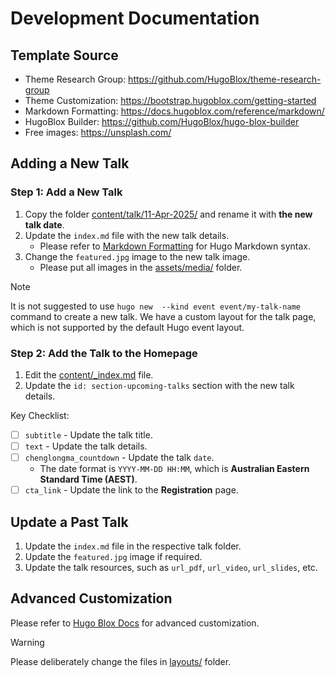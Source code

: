 # Development Documentation

## Template Source 

* Theme Research Group: https://github.com/HugoBlox/theme-research-group
* Theme Customization: https://bootstrap.hugoblox.com/getting-started
* Markdown Formatting: https://docs.hugoblox.com/reference/markdown/
* HugoBlox Builder: https://github.com/HugoBlox/hugo-blox-builder
* Free images: https://unsplash.com/

## Adding a New Talk

### Step 1: Add a New Talk

1. Copy the folder [content/talk/11-Apr-2025/](content/talk/11-Apr-2025) and rename it with **the new talk date**.
2. Update the `index.md` file with the new talk details.
   * Please refer to [Markdown Formatting](https://docs.hugoblox.com/reference/markdown/) for Hugo Markdown syntax.
3. Change the `featured.jpg` image to the new talk image.
   * Please put all images in the [assets/media/](assets/media/) folder.

> [!NOTE]
> It is not suggested to use `hugo new  --kind event event/my-talk-name` command to create a new talk. 
> We have a custom layout for the talk page, which is not supported by the default Hugo event layout.
> 

### Step 2: Add the Talk to the Homepage

1. Edit the [content/_index.md](content/_index.md) file.
2. Update the `id: section-upcoming-talks` section with the new talk details.

Key Checklist:

- [ ] `subtitle` - Update the talk title.
- [ ] `text` - Update the talk details.
- [ ] `chenglongma_countdown` - Update the talk `date`.
  - The date format is `YYYY-MM-DD HH:MM`, which is **Australian Eastern Standard Time (AEST)**.
- [ ] `cta_link` - Update the link to the **Registration** page.

## Update a Past Talk

1. Update the `index.md` file in the respective talk folder.
2. Update the `featured.jpg` image if required.
3. Update the talk resources, such as `url_pdf`, `url_video`, `url_slides`, etc.

## Advanced Customization

Please refer to [Hugo Blox Docs](https://docs.hugoblox.com/reference/extend/) for advanced customization.

> [!WARNING]
> Please deliberately change the files in [layouts/](./layouts) folder.
> 
